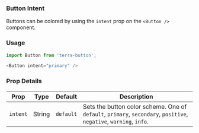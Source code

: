 ### Button Intent

Buttons can be colored by using the `intent` prop on the `<Button />` component.

### Usage

```js
import Button from 'terra-button';

<Button intent="primary" />
```

### Prop Details

| Prop     | Type   | Default   | Description |
|----------|--------|-----------|-------------|
| `intent` | String | `default` | Sets the button color scheme. One of `default`, `primary`, `secondary`, `positive`, `negative`, `warning`, `info`. |
